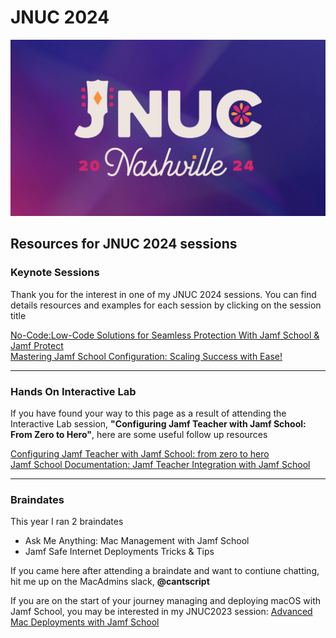 # JNUC 2024

![](https://github.com/cantscript/JNUC2024/blob/main/Images/JNUC%202024%20Logo.png)

## Resources for JNUC 2024 sessions

### Keynote Sessions

Thank you for the interest in one of my JNUC 2024 sessions. You can find details resources and examples for each session by clicking on the session title

[No-Code:Low-Code Solutions for Seamless Protection With Jamf School & Jamf Protect](https://github.com/cantscript/JNUC2024/blob/main/No-Code%3ALow-Code%20Solutions%20for%20Seamless%20Protection%20With%20Jamf%20/NoCodeLowCodeReadMe.md) <br>
[Mastering Jamf School Configuration: Scaling Success with Ease!](https://github.com/cantscript/JNUC2024/blob/main/Mastering%20Jamf%20School%20Configuration%20-%20Scaling%20Success%20with%20Ease/ScalingWithEaseReadMe.md) <br>

---

### Hands On Interactive Lab

If you have found your way to this page as a result of attending the Interactive Lab session, **"Configuring Jamf Teacher with Jamf School: From Zero to Hero"**,  here are some useful follow up resources

[Configuring Jamf Teacher with Jamf School: from zero to hero](https://www.jamf.com/blog/configuring-jamf-teacher-with-jamf-school/) <br>
[Jamf School Documentation: Jamf Teacher Integration with Jamf School](https://learn.jamf.com/en-US/bundle/jamf-school-documentation/page/Jamf_Teacher_Integration_with_Jamf_School.html)

---

### Braindates

This year I ran 2 braindates

* Ask Me Anything: Mac Management with Jamf School
* Jamf Safe Internet Deployments Tricks & Tips

If you came here after attending a braindate and want to contiune chatting, hit me up on the MacAdmins slack, **@cantscript**

If you are on the start of your journey managing and deploying macOS with Jamf School, you may be interested in my JNUC2023 session: [Advanced Mac Deployments with Jamf School](https://www.youtube.com/watch?v=6M_1ruG6Pys&t=1354s)

